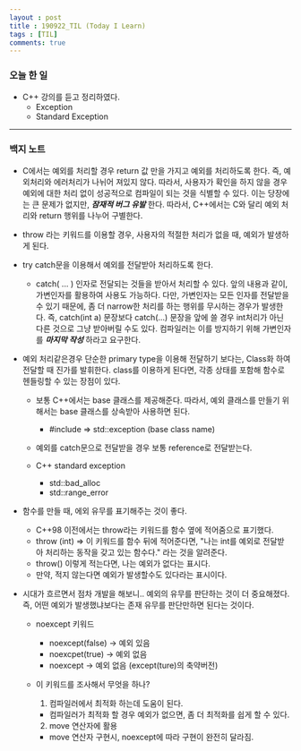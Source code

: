 ```yaml
---
layout : post
title : 190922_TIL (Today I Learn)
tags : [TIL]
comments: true
---
```

### 오늘 한 일
- C++ 강의를 듣고 정리하였다.
  - Exception
  - Standard Exception

---
### 백지 노트
- C에서는 예외를 처리할 경우 return 값 만을 가지고 예외를 처리하도록 한다. 즉, 예외처리와 에러처리가 나뉘어 져있지 않다. 따라서, 사용자가 확인을 하지 않을 경우 예외에 대한 처리 없이 성공적으로 컴파일이 되는 것을 식별할 수 있다. 이는 당장에는 큰 문제가 없지만, ***잠재적 버그 유발*** 한다. 따라서, C++에서는 C와 달리 예외 처리와 return 행위를 나누어 구별한다.

- throw 라는 키워드를 이용할 경우, 사용자의 적절한 처리가 없을 때, 예외가 발생하게 된다.

- try catch문을 이용해서 예외를 전달받아 처리하도록 한다.
  - catch( ... ) 인자로 전달되는 것들을 받아서 처리할 수 있다. 앞의 내용과 같이, 가변인자를 활용하여 사용도 가능하다. 다만, 가변인자는 모든 인자를 전달받을 수 있기 때문에, 좀 더 narrow한 처리를 하는 행위를 무시하는 경우가 발생한다. 즉, catch(int a) 문장보다 catch(...) 문장을 앞에 쓸 경우 int처리가 아닌 다른 것으로 그냥 받아버릴 수도 있다. 컴파일러는 이를 방지하기 위해 가변인자를 ***마지막 작성*** 하라고 요구한다.

- 예외 처리같은경우 단순한 primary type을 이용해 전달하기 보다는, Class화 하여 전달할 때 진가를 발휘한다. class를 이용하게 된다면, 각종 상태를 포함해 함수로 헨들링할 수 있는 장점이 있다.
  - 보통 C++에서는 base 클래스를 제공해준다. 따라서, 예외 클래스를 만들기 위해서는 base 클래스를 상속받아 사용하면 된다.
    - #include <exception> => std::exception (base class name)

  - 예외를 catch문으로 전달받을 경우 보통 reference로 전달받는다.

  - C++ standard exception
    - std::bad_alloc
    - std::range_error

- 함수를 만들 때, 에외 유무를 표기해주는 것이 좋다.
  - C++98 이전에서는 throw라는 키워드를 함수 옆에 적어줌으로 표기했다.
  - throw (int) => 이 키워드를 함수 뒤에 적어준다면, "나는 int를 예외로 전달받아 처리하는 동작을 갖고 있는 함수다." 라는 것을 알려준다.
  - throw() 이렇게 적는다면, 나는 예외가 없다는 표시다.
  - 만약, 적지 않는다면 예외가 발생할수도 있다라는 표시이다.

- 시대가 흐르면서 점차 개발을 해보니.. 예외의 유무를 판단하는 것이 더 중요해졌다. 즉, 어떤 예외가 발생했냐보다는 존재 유무를 판단만하면 된다는 것이다.
  - noexcept 키워드
    - noexcept(false) -> 예외 있음
    - noexcpet(true)  -> 예외 없음
    - noexcept        -> 예외 없음 (except(ture)의 축약버전)

  - 이 키워드를 조사해서 무엇을 하나?
    1. 컴파일러에서 최적화 하는데 도움이 된다.
      - 컴파일러가 최적화 할 경우 예외가 없으면, 좀 더 최적화를 쉽게 할 수 있다.
    2. move 연산자에 활용
      - move 연산자 구현시, noexcept에 따라 구현이 완전히 달라짐.
